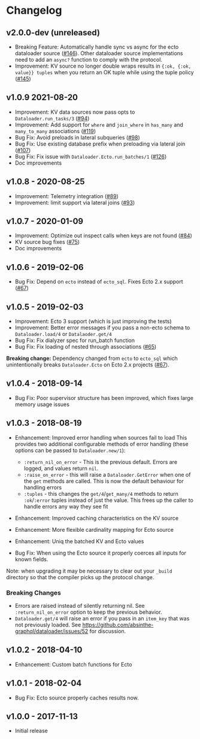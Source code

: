# Changelog

## v2.0.0-dev (unreleased)

- Breaking Feature: Automatically handle sync vs async for the ecto dataloader source ([#146](https://github.com/absinthe-graphql/dataloader/pull/146)). Other dataloader source implementations need to add an `async?` function to comply with the protocol.
- Improvement: KV source no longer double wraps results in `{:ok, {:ok, value}} tuples` when you return an OK tuple while using the tuple policy ([#145](https://github.com/absinthe-graphql/dataloader/pull/145))

## v1.0.9 2021-08-20

- Improvement: KV data sources now pass opts to `Dataloader.run_tasks/3`
  ([#94](https://github.com/absinthe-graphql/dataloader/pull/94))
- Improvement: Add support for `where` and `join_where` in `has_many` and
  `many_to_many` associations
  ([#119](https://github.com/absinthe-graphql/dataloader/pull/119))
- Bug Fix: Avoid preloads in lateral subqueries
  ([#98](https://github.com/absinthe-graphql/dataloader/pull/98))
- Bug Fix: Use existing database prefix when preloading via lateral join
  ([#107](https://github.com/absinthe-graphql/dataloader/pull/107))
- Bug Fix: Fix issue with `Dataloader.Ecto.run_batches/1`
  ([#126](https://github.com/absinthe-graphql/dataloader/pull/126))
- Doc improvements

## v1.0.8 - 2020-08-25

- Improvement: Telemetry integration ([#89](https://github.com/absinthe-graphql/dataloader/pull/89))
- Improvement: limit support via lateral joins ([#93](https://github.com/absinthe-graphql/dataloader/pull/93))

## v1.0.7 - 2020-01-09

- Improvement: Optimize out inspect calls when keys are not found  ([#84](https://github.com/absinthe-graphql/dataloader/pull/84))
- KV source bug fixes ([#75](https://github.com/absinthe-graphql/dataloader/pull/75))
- Doc improvements

## v1.0.6 - 2019-02-06

- Bug Fix: Depend on `ecto` instead of `ecto_sql`. Fixes Ecto 2.x support
  ([#67](https://github.com/absinthe-graphql/dataloader/issues/67))

## v1.0.5 - 2019-02-03

- Improvement: Ecto 3 support (which is just improving the tests)
- Improvement: Better error messages if you pass a non-ecto schema to
  `Dataloader.load/4` or `Datalaoder.get/4`
- Bug Fix: Fix dialyzer spec for run_batch function
- Bug Fix: Fix loading of nested through associations
  ([#65](https://github.com/absinthe-graphql/dataloader/pull/65))

**Breaking change:** Dependency changed from `ecto` to `ecto_sql` which
unintentionally breaks `Dataloader.Ecto` on Ecto 2.x projects
([#67](https://github.com/absinthe-graphql/dataloader/issues/67)).

## v1.0.4 - 2018-09-14

- Bug Fix: Poor supervisor structure has been improved, which fixes large memory
  usage issues

## v1.0.3 - 2018-08-19

- Enhancement: Improved error handling when sources fail to load
  This provides two additional configurable methods of error handling (these
  options can be passed to `Dataloader.new/1`):

  * `:return_nil_on_error` - This is the previous default. Errors are logged,
  and values return `nil`.
  * `:raise_on_error` - this will raise a `Dataloader.GetError` when one
  of the `get` methods are called. This is now the default behaviour
  for handling errors
  * `:tuples` - this changes the `get/4`/`get_many/4` methods to return
  `:ok`/`:error` tuples instead of just the value. This frees up the
  caller to handle errors any way they see fit

- Enhancement: Improved caching characteristics on the KV source
- Enhancement: More flexible cardinality mapping for Ecto source
- Enhancement: Uniq the batched KV and Ecto values
- Bug Fix: When using the Ecto source it properly coerces all inputs for known
  fields.

Note: when upgrading it may be necessary to clear out your `_build` directory so
that the compiler picks up the protocol change.

### Breaking Changes

* Errors are raised instead of silently returning nil. See
  `:return_nil_on_error` option to keep the previous behavior.
* `Dataloader.get/4` will raise an error if you pass in an `item_key` that was
  not previously loaded. See
  https://github.com/absinthe-graphql/dataloader/issues/52 for discussion.

## v1.0.2 - 2018-04-10

- Enhancement: Custom batch functions for Ecto

## v1.0.1 - 2018-02-04

- Bug Fix: Ecto source properly caches results now.

## v1.0.0 - 2017-11-13

- Initial release
